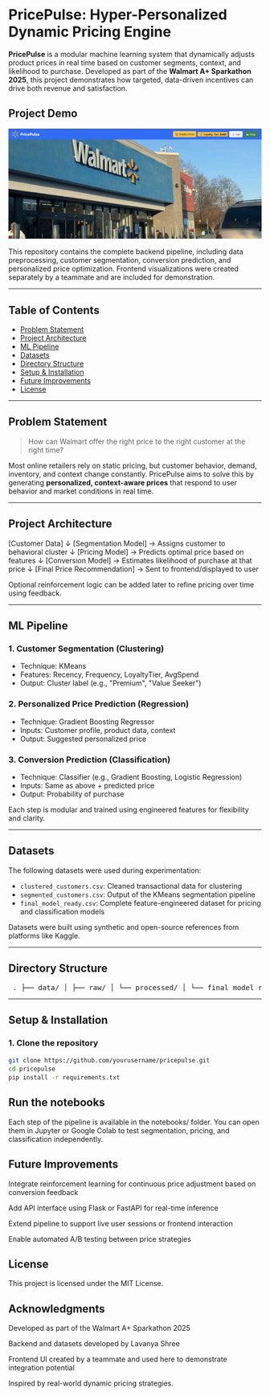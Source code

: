 # PricePulse: Hyper-Personalized Dynamic Pricing Engine

**PricePulse** is a modular machine learning system that dynamically adjusts product prices in real time based on customer segments, context, and likelihood to purchase. Developed as part of the **Walmart A+ Sparkathon 2025**, this project demonstrates how targeted, data-driven incentives can drive both revenue and satisfaction.

## Project Demo

[![Watch the demo](images/project_demo_thumbnail.jpg)](https://www.youtube.com/watch?v=IX_58bvUJ00)

This repository contains the complete backend pipeline, including data preprocessing, customer segmentation, conversion prediction, and personalized price optimization. Frontend visualizations were created separately by a teammate and are included for demonstration.

---

## Table of Contents
- [Problem Statement](#problem-statement)
- [Project Architecture](#project-architecture)
- [ML Pipeline](#ml-pipeline)
- [Datasets](#datasets)
- [Directory Structure](#directory-structure)
- [Setup & Installation](#setup--installation)
- [Future Improvements](#future-improvements)
- [License](#license)

---

## Problem Statement

> How can Walmart offer the right price to the right customer at the right time?

Most online retailers rely on static pricing, but customer behavior, demand, inventory, and context change constantly. PricePulse aims to solve this by generating **personalized, context-aware prices** that respond to user behavior and market conditions in real time.

---

## Project Architecture

[Customer Data]
↓
[Segmentation Model] → Assigns customer to behavioral cluster
↓
[Pricing Model] → Predicts optimal price based on features
↓
[Conversion Model] → Estimates likelihood of purchase at that price
↓
[Final Price Recommendation] → Sent to frontend/displayed to user

Optional reinforcement logic can be added later to refine pricing over time using feedback.

---

## ML Pipeline

### 1. Customer Segmentation (Clustering)
- Technique: KMeans
- Features: Recency, Frequency, LoyaltyTier, AvgSpend
- Output: Cluster label (e.g., "Premium", "Value Seeker")

### 2. Personalized Price Prediction (Regression)
- Technique: Gradient Boosting Regressor
- Inputs: Customer profile, product data, context
- Output: Suggested personalized price

### 3. Conversion Prediction (Classification)
- Technique: Classifier (e.g., Gradient Boosting, Logistic Regression)
- Inputs: Same as above + predicted price
- Output: Probability of purchase

Each step is modular and trained using engineered features for flexibility and clarity.

---

## Datasets

The following datasets were used during experimentation:

- `clustered_customers.csv`: Cleaned transactional data for clustering
- `segmented_customers.csv`: Output of the KMeans segmentation pipeline
- `final_model_ready.csv`: Complete feature-engineered dataset for pricing and classification models

Datasets were built using synthetic and open-source references from platforms like Kaggle.

---

## Directory Structure
<pre> . ├── data/ │ ├── raw/ │ └── processed/ │ └── final_model_ready.csv │ ├── models/ │ ├── gb_model.pkl │ ├── kmeans_model.pkl │ ├── segment_mapping.pkl │ ├── label_encoders.pkl │ └── scaler_segmentation_features.pkl │ ├── notebooks/ │ ├── SegmentationModel.ipynb │ ├── DynamicPricingFinal.ipynb │ └── ConversionFinalOne.ipynb │ ├── requirements.txt ├── LICENSE └── README.md </pre>


---

## Setup & Installation

### 1. Clone the repository
```bash
git clone https://github.com/yourusername/pricepulse.git
cd pricepulse
pip install -r requirements.txt
```
 ## Run the notebooks
Each step of the pipeline is available in the notebooks/ folder. You can open them in Jupyter or Google Colab to test segmentation, pricing, and classification independently.

## Future Improvements
Integrate reinforcement learning for continuous price adjustment based on conversion feedback

Add API interface using Flask or FastAPI for real-time inference

Extend pipeline to support live user sessions or frontend interaction

Enable automated A/B testing between price strategies

## License
This project is licensed under the MIT License.

## Acknowledgments
Developed as part of the Walmart A+ Sparkathon 2025

Backend and datasets developed by Lavanya Shree

Frontend UI created by a teammate and used here to demonstrate integration potential

Inspired by real-world dynamic pricing strategies.
